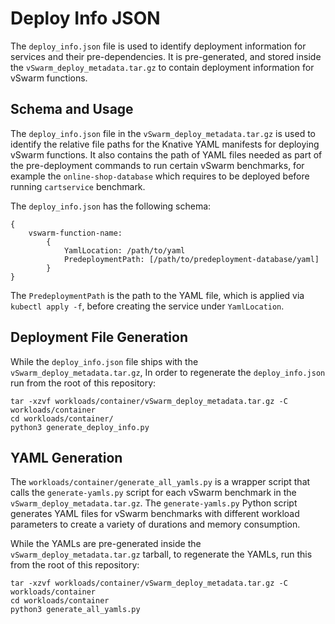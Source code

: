 # Deploy Info JSON

The `deploy_info.json` file is used to identify deployment information for services and their pre-dependencies. It is pre-generated, and stored inside the `vSwarm_deploy_metadata.tar.gz` to contain deployment information for vSwarm functions.

## Schema and Usage

The `deploy_info.json` file in the `vSwarm_deploy_metadata.tar.gz`  is used to identify the relative file paths for the Knative YAML manifests for deploying vSwarm functions. It also contains the path of YAML files needed as part of the pre-deployment commands to run certain vSwarm benchmarks, for example the `online-shop-database` which requires to be deployed before running `cartservice` benchmark.

The `deploy_info.json` has the following schema:
```console
{
    vswarm-function-name:
        {
            YamlLocation: /path/to/yaml
            PredeploymentPath: [/path/to/predeployment-database/yaml]
        }
}
```

The `PredeploymentPath` is the path to the YAML file, which is applied via `kubectl apply -f`, before creating the service under `YamlLocation`. 

## Deployment File Generation

While the `deploy_info.json` file ships with the `vSwarm_deploy_metadata.tar.gz`, In order to regenerate the `deploy_info.json` run from the root of this repository:
```console
tar -xzvf workloads/container/vSwarm_deploy_metadata.tar.gz -C workloads/container
cd workloads/container/
python3 generate_deploy_info.py
```

## YAML Generation

The `workloads/container/generate_all_yamls.py` is a wrapper script that calls the `generate-yamls.py` script for each vSwarm benchmark in the `vSwarm_deploy_metadata.tar.gz`. The `generate-yamls.py` Python script generates YAML files for vSwarm benchmarks with different workload parameters to create a variety of durations and memory consumption. 

While the YAMLs are pre-generated inside the `vSwarm_deploy_metadata.tar.gz` tarball, to regenerate the YAMLs, run this from the root of this repository:
```console
tar -xzvf workloads/container/vSwarm_deploy_metadata.tar.gz -C workloads/container
cd workloads/container
python3 generate_all_yamls.py
```